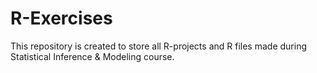 # R-Exercises
This repository is created to store all R-projects and R files made during Statistical Inference &amp; Modeling course.

